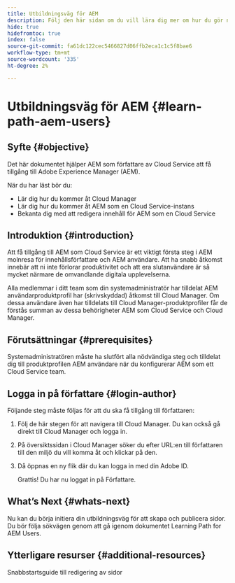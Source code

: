 ```yaml
---
title: Utbildningsväg för AEM
description: Följ den här sidan om du vill lära dig mer om hur du gör när du har fått åtkomst, om du är en AEM användare
hide: true
hidefromtoc: true
index: false
source-git-commit: fa61dc122cec5466827d06ffb2eca1c1c5f8bae6
workflow-type: tm+mt
source-wordcount: '335'
ht-degree: 2%

---
```


# Utbildningsväg för AEM {#learn-path-aem-users}

## Syfte {#objective}

Det här dokumentet hjälper AEM som författare av Cloud Service att få tillgång till Adobe Experience Manager (AEM).

När du har läst bör du:

* Lär dig hur du kommer åt Cloud Manager
* Lär dig hur du kommer åt AEM som en Cloud Service-instans
* Bekanta dig med att redigera innehåll för AEM som en Cloud Service

## Introduktion  {#introduction}

Att få tillgång till AEM som Cloud Service är ett viktigt första steg i AEM molnresa för innehållsförfattare och AEM användare. Att ha snabb åtkomst innebär att ni inte förlorar produktivitet och att era slutanvändare är så mycket närmare de omvandlande digitala upplevelserna.

Alla medlemmar i ditt team som din systemadministratör har tilldelat AEM användarproduktprofil har (skrivskyddad) åtkomst till Cloud Manager. Om dessa användare även har tilldelats till Cloud Manager-produktprofiler får de förstås summan av dessa behörigheter AEM som Cloud Service och Cloud Manager.

## Förutsättningar  {#prerequisites}

Systemadministratören måste ha slutfört alla nödvändiga steg och tilldelat dig till produktprofilen AEM användare när du konfigurerar AEM som ett Cloud Service team.

## Logga in på författare {#login-author}

Följande steg måste följas för att du ska få tillgång till författaren:

1. Följ de här stegen för att navigera till Cloud Manager. Du kan också gå direkt till Cloud Manager och logga in.

1. På översiktssidan i Cloud Manager söker du efter URL:en till författaren till den miljö du vill komma åt och klickar på den.

1. Då öppnas en ny flik där du kan logga in med din Adobe ID.

   Grattis! Du har nu loggat in på Författare.

## What’s Next {#whats-next}

Nu kan du börja initiera din utbildningsväg för att skapa och publicera sidor. Du bör följa sökvägen genom att gå igenom dokumentet Learning Path for AEM Users.

## Ytterligare resurser {#additional-resources}

Snabbstartsguide till redigering av sidor